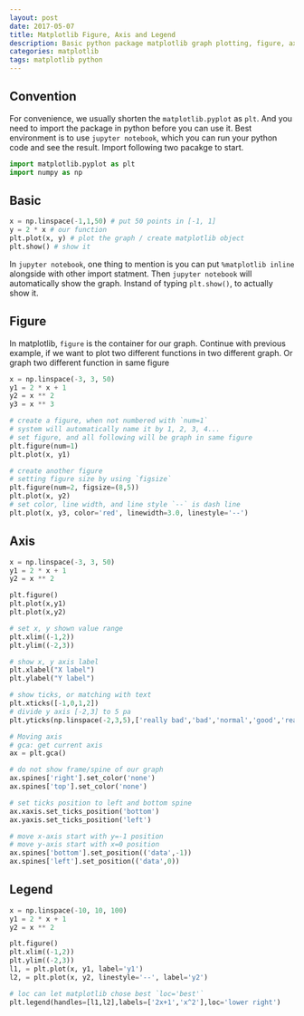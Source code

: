 ```yaml
---
layout: post
date: 2017-05-07
title: Matplotlib Figure, Axis and Legend
description: Basic python package matplotlib graph plotting, figure, axis and legend
categories: matplotlib
tags: matplotlib python
---
```


## Convention

For convenience, we usually shorten the `matplotlib.pyplot` as `plt`. And you need to import the package in python before you can use it. Best environment is to use `jupyter notebook`, which you can run your python code and see the result. Import following two pacakge to start.

```python
import matplotlib.pyplot as plt
import numpy as np
```

## Basic

```python
x = np.linspace(-1,1,50) # put 50 points in [-1, 1]
y = 2 * x # our function
plt.plot(x, y) # plot the graph / create matplotlib object
plt.show() # show it
```

In `jupyter notebook`, one thing to mention is you can put `%matplotlib inline` alongside with other import statment. Then `jupyter notebook` will automatically show the graph. Instand of typing `plt.show()`, to actually show it.

## Figure

In matplotlib, `figure` is the container for our graph. Continue with previous example, if we want to plot two different functions in two different graph. Or graph two different function in same figure

```python
x = np.linspace(-3, 3, 50)
y1 = 2 * x + 1
y2 = x ** 2
y3 = x ** 3

# create a figure, when not numbered with `num=1`
# system will automatically name it by 1, 2, 3, 4...
# set figure, and all following will be graph in same figure
plt.figure(num=1)
plt.plot(x, y1)

# create another figure
# setting figure size by using `figsize`
plt.figure(num=2, figsize=(8,5))
plt.plot(x, y2)
# set color, line width, and line style `--` is dash line
plt.plot(x, y3, color='red', linewidth=3.0, linestyle='--')
```

## Axis
```python
x = np.linspace(-3, 3, 50)
y1 = 2 * x + 1
y2 = x ** 2

plt.figure()
plt.plot(x,y1)
plt.plot(x,y2)

# set x, y shown value range
plt.xlim((-1,2))
plt.ylim((-2,3))

# show x, y axis label
plt.xlabel("X label")
plt.ylabel("Y label")

# show ticks, or matching with text
plt.xticks([-1,0,1,2])
# divide y axis [-2,3] to 5 pa
plt.yticks(np.linspace(-2,3,5),['really bad','bad','normal','good','really good'])

# Moving axis
# gca: get current axis
ax = plt.gca()

# do not show frame/spine of our graph
ax.spines['right'].set_color('none')
ax.spines['top'].set_color('none')

# set ticks position to left and bottom spine
ax.xaxis.set_ticks_position('bottom')
ax.yaxis.set_ticks_position('left')

# move x-axis start with y=-1 position
# move y-axis start with x=0 position
ax.spines['bottom'].set_position(('data',-1))
ax.spines['left'].set_position(('data',0))
```

## Legend

```python
x = np.linspace(-10, 10, 100)
y1 = 2 * x + 1
y2 = x ** 2

plt.figure()
plt.xlim((-1,2))
plt.ylim((-2,3))
l1, = plt.plot(x, y1, label='y1')
l2, = plt.plot(x, y2, linestyle='--', label='y2')

# loc can let matplotlib chose best `loc='best'`
plt.legend(handles=[l1,l2],labels=['2x+1','x^2'],loc='lower right')
```

